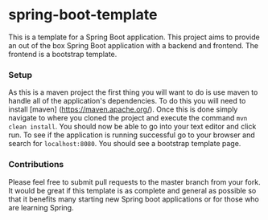 # spring-boot-template
This is a template for a Spring Boot application. This project aims to provide an out of the box Spring Boot application with a backend and frontend. The frontend is a bootstrap template.

### Setup
As this is a maven project the first thing you will want to do is use maven to handle all of the application's dependencies. To do this
you will need to install [maven] (https://maven.apache.org/). Once this is done simply navigate to where you cloned the project
and execute the command `mvn clean install`. You should now be able to go into your text editor and click run. To see if the application
is running successful go to your browser and search for `localhost:8080`. You should see a bootstrap template page.

### Contributions
Please feel free to submit pull requests to the master branch from your fork. It would be great if this template is as complete
and general as possible so that it benefits many starting new Spring boot applications or for those who are learning Spring.
